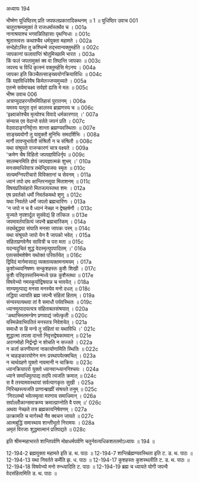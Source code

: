 अध्यायः 194

भीष्मेण युधिष्ठिरम् प्रति जपफलप्रकारादिकथनम् ॥ 1 ॥
युधिष्ठिर उवाच 	001  
चातुराश्रम्यमुक्तं ते राजधर्मास्तथैव च ।	001a  
नानाश्रयाश्च भगवन्नितिहासाः पृथग्विधाः ॥	001c  
श्रुतास्त्वत्तः कथाश्चैव धर्मयुक्ता महामते ।	002a  
सन्देहोऽस्ति तु कश्चिन्मे तद्भवान्वक्तुमर्हति ॥	002c  
जापकानां फलावाप्तिं श्रोतुमिच्छामि भारत ।	003a  
किं फलं जपतामुक्तं क्व वा तिष्ठन्ति जापकाः ॥	003c  
जपस्य च विधिं कृत्स्नं वक्तुमर्हसि मेऽनघ ।	004a  
जापका इति किञ्चैतत्साङ्ख्ययोगक्रियाविधिः ॥	004c  
किं यज्ञविधिरेवैष किमेतज्जप्यमुच्यते ।	005a  
एतन्मे सर्वमाचक्ष्व सर्वज्ञो ह्यसि मे मतः ॥	005c  
भीष्म उवाच 	006  
अत्राप्युदाहरन्तीममितिहासं पुरातनम् ।	006a  
यमस्य यत्पुरा वृत्तं कालस्य ब्राह्मणस्य च ॥	006c  
\'इक्ष्वाकोश्चैव मृत्योश्च विवादे धर्मकारणात् ।\'	007a  
संन्यास एव वेदान्ते वर्तते जपनं प्रति ।	007c  
वेदवादाङ्गनिर्वृत्ताः शान्ता ब्रह्मण्यवस्थिताः ॥	007e  
साङ्ख्ययोगौ तु यावुक्तौ मुनिभिः समदर्शिभिः ।	008a  
मार्गौ तावप्युभावेतौ संश्रितौ न च संश्रितौ ॥	008c  
यथा संश्रूयते राजन्कारणं चात्र वक्ष्यते ।	009a  
\'क्रमेण चैष विहितो जपयज्ञविधिर्नृप ॥	009c  
सालम्बनमिति ज्ञेयं जपयज्ञात्मकं शुभम् ।\'	010a  
मनःसमाधिरेवात्र तथेन्द्रियजयः स्मृतः ॥	010c  
सत्यमग्निपरीचारो विविक्तानां च सेवनम् ।	011a  
ध्यानं तपो दमः क्षान्तिरनसूया मिताशनम् ॥	011c  
विषयप्रतिसंहारो मितजल्पस्तथा शमः ।	012a  
एष प्रवर्तको धर्मो निवर्तकमथो शृणु ॥	012c  
यथा निवर्तते धर्मो जपतो ब्रह्मचारिणः ।	013a  
\'न जपो न च वै ध्यानं नेच्छा न द्वेषहर्षणौ ।	013c  
युज्यते नृपशार्दूल सुसंवेद्यं हि तत्किल ॥	013e  
जपमावर्तयन्नित्यं जपन्वै ब्रह्मचारिकम् ।	014a  
तदर्थबुद्ध्या संयाति मनसा जापकः परम् ॥	014c  
यथा संश्रूयते जापो येन वै जापको भवेत् ।	015a  
संहिताप्रणवेनैव सावित्री च परा मता ॥	015c  
यदन्यदुचितं शुद्धं वेदस्मृत्युपपादितम् ।\'	016a  
एतत्सर्वमशेषेण यथोक्तं परिवर्तयेत् ॥	016c  
द्विविदं मार्गमासाद्य व्यक्ताव्यक्तमनामयम् ।	017a  
कुशोच्चयनिषष्णः सन्कुशहस्तः कुशैः शिखी ।	017c  
कुशैः परिवृतस्तस्मिन्मध्ये छन्नः कुशैस्तथा ॥	017e  
विषयेभ्यो नमस्कुर्याद्विषयान्न च भावयेत् ।	018a  
साम्यमुत्पाद्य मनसा मनस्येव मनो दधत् ॥	018c  
तद्धिया ध्यायति ब्रह्म जपन्वै संहितां हिताम् ।	019a  
संन्यस्यत्यथवा तां वै समाधौ पर्यवस्थितः ॥	019c  
ध्यानमुत्पादयत्यत्र संहिताबलसंश्रयात् ।	020a  
\'अथाभिमतमन्त्रेण प्रणवाद्यं जपेत्कृती ॥	020c  
यस्मिन्नेवाभिपतितं मनस्तत्र निवेशयेत् ।	021a  
समाधौ स हि मन्त्रे तु संहितां वा यथाविधि ।\'	021c  
शुद्धात्मा तपसा दान्तो निवृत्तद्वेषकामवान् ॥	021e  
अरागमोहो निर्द्वन्द्वो न शोचति न सज्जते ।	022a  
न कर्ता करणीयानां नाकार्याणामिति स्थितिः ॥	022c  
न चाहङ्कारयोगेन मनः प्रस्थापयेत्क्वचित् ।	023a  
न चार्थग्रहणे युक्तो नावमानी न चाक्रियः ॥	023c  
ध्यानक्रियापरो युक्तो ध्यानवान्ध्याननिश्चयः ।	024a  
ध्याने समाधिमुत्पाद्य तदपि त्यजति क्रमात् ॥	024c  
स वै तस्यामवस्थायां सर्वत्यागकृतः सुखी ।	025a  
निरिच्छस्त्यजति प्राणान्ब्राह्मीं संश्रयते तनुम् ॥	025c  
\'निरालम्बो भवेत्स्मृत्वा मरणाय समाधिमान् ।	026a  
सर्वाल्लोँकान्समाक्रम्य क्रमात्प्राप्नोति वै परम् ॥\'	026c  
अथवा नेच्छते तत्र ब्रह्मकायनिषेवणम् ।	027a  
उत्क्रामति च मार्गस्थो नैव क्वचन जायते ॥	027c  
आत्मबुद्धिं समास्थाय शान्तीभूतो निरामयः ।	028a  
अमृतं विरजाः शुद्धमात्मानं प्रतिपद्यते ॥ 	028c  

इति श्रीमन्महाभारते शान्तिपर्वणि मोक्षधर्मपर्वणि चतुर्नवत्यधिकशततमोऽध्यायः ॥ 194 ॥

12-194-2 ब्रह्मयुक्ता महामते इति ड. थ. पाठः ॥ 12-194-7 शान्तिर्ब्रह्मण्यवस्थिता इति ट. ड. थ. पाठः ॥ 12-194-13 यथा निवर्तते कर्मेति झ. ध. पाठः ॥ 12-194-17 कुशहस्तः कुशस्थलीति ट. ड. थ. पाठः ॥ 12-194-18 विषयेभ्यो मनो रुन्ध्यादिति ट. पाठः ॥ 12-194-19 ब्रह्म च ध्यायते योगी जपन्वै वेदसंहितामिति ड. थ. पाठः ॥
